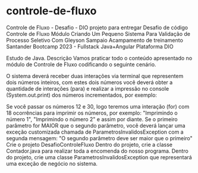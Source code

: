 # controle-de-fluxo
Controle de Fluxo - Desafio - DIO
projeto para entregar
Desafio de código	Controle de Fluxo
Módulo	Criando Um Pequeno Sistema Para Validação de Processo Seletivo
Com	Gleyson Sampaio
Acampamento de treinamento	Santander Bootcamp 2023 - Fullstack Java+Angular
Plataforma	DIO

Estudo de Java.
Descrição
Vamos praticar todo o conteúdo apresentado no módulo de Controle de Fluxo codificando o seguinte cenário.

O sistema deverá receber duas interações via terminal que representem dois números inteiros, com estes dois números você deverá obter a quantidade de interações (para) e realizar a impressão no console (System.out.print) dos números incrementados, por exemplo:

Se você passar os números 12 e 30, logo teremos uma interação (for) com 18 ocorrências para imprimir os números, por exemplo: "Imprimindo o número 1", "Imprimindo o número 2" e assim por diante. Se o primeiro parâmetro for MAIOR que o segundo parâmetro, você deverá lançar uma exceção customizada chamada de ParametrosInvalidosException com a segunda mensagem: "O segundo parâmetro deve ser maior que o primeiro" Crie o projeto DesafioControleFluxo Dentro do projeto, crie a classe Contador.java para realizar toda a encomenda do nosso programa. Dentro do projeto, crie uma classe ParametrosInvalidosException que representará uma exceção de negócio no sistema.
